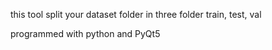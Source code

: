 this tool split your dataset folder in three folder train, test, val

programmed with python and PyQt5
